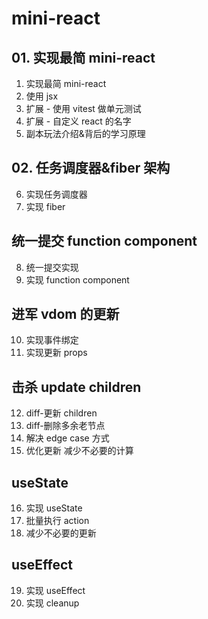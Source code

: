 # mini-react

## 01. 实现最简 mini-react

1. 实现最简 mini-react
2. 使用 jsx
3. 扩展 - 使用 vitest 做单元测试
4. 扩展 - 自定义 react 的名字
5. 副本玩法介绍&背后的学习原理

## 02. 任务调度器&fiber 架构

6. 实现任务调度器
7. 实现 fiber

## 统一提交 function component

8. 统一提交实现
9. 实现 function component

## 进军 vdom 的更新

10. 实现事件绑定
11. 实现更新 props

## 击杀 update children

12. diff-更新 children
13. diff-删除多余老节点
14. 解决 edge case 方式
15. 优化更新 减少不必要的计算

## useState

16. 实现 useState
17. 批量执行 action
18. 减少不必要的更新

## useEffect

19. 实现 useEffect
20. 实现 cleanup
